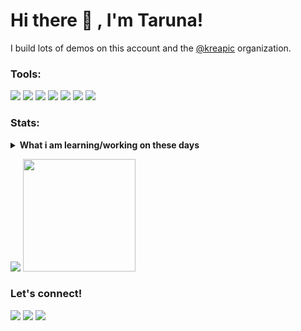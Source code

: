 # Hi there 👋 , I'm Taruna!
I build lots of demos on this account and the [@kreapic](https://github.com/kreapic) organization.

### Tools:
<p>
    <img src="https://img.shields.io/badge/OS-Ubuntu-blue?&logo=ubuntu" />
    <img src="https://img.shields.io/badge/Tools-GitHub-blue?&logo=github" />
    <img src="https://img.shields.io/badge/Tools-Figma-blue?&logo=figma" />
    <img src="https://img.shields.io/badge/Tools-Adobe XD-blue?&logo=adobexd" />
    <img src="https://img.shields.io/badge/Code-PHP-blue?&logo=php" />
    <img src="https://img.shields.io/badge/IDE-Android Studio-blue?&logo=android" />
    <img src="https://img.shields.io/badge/Text%20Editor-Visual%20Studio%20Code-blue?&logo=visual%20studio%20code&logoColor=blue" />
</p>

### Stats:
<details>
 <summary><strong>What i am learning/working on these days</strong></summary>
    - 🌱 I’m currently learning Python,PHP, JavaScript, C/C++ and UIKit </br>
    - 👯 I’m looking to collaborate on Automation Project, Website and Mobile App. </br>
    - 📫 How to reach me: <a href="mahisataruna4@gmail.com">Email me!</a>  </br>
    - 😄 Pronouns: He/Him </br>
    - ⚡ Fun fact: ... </br>
</details>
<p>
    <img src="https://github-readme-stats.vercel.app/api?username=mahisataruna&hide=contribs,prs&show_icons=true&hide_border=true&title_color=000" />
    <img src="https://github-readme-stats.vercel.app/api/top-langs/?username=mahisataruna&layout=compact" height=180 />
</p>

### Let's connect!
<p>
    <a href="https://linkedin.com/in/mahisataruna24" target="blank"><img src="https://img.shields.io/badge/Mahisa_Taruna-30302f?style=flat&logo=linkedin" /></a>
    <a href="https://instagram.com/mahisa.taruna" target="blank"><img src="https://img.shields.io/badge/Mahisa_Taruna-30302f?style=flat&logo=instagram" /></a>
    <a href="https://medium.com/@mahisataruna" target="blank"><img src="https://img.shields.io/badge/Mahisa_Taruna-30302f?style=flat&logo=medium" /></a>
</p>

